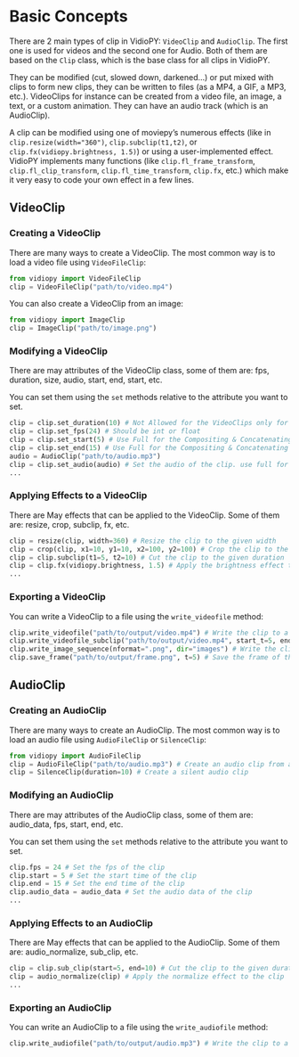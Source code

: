 # Basic Concepts

There are 2 main types of clip in VidioPY: `VideoClip` and `AudioClip`. The first one is used for videos and the second one for Audio. Both of them are based on the `Clip` class, which is the base class for all clips in VidioPY.

They can be modified (cut, slowed down, darkened…) or put mixed with clips to form new clips, they can be written to files (as a MP4, a GIF, a MP3, etc.).
VideoClips for instance can be created from a video file, an image, a text, or a custom animation. They can have an audio track (which is an AudioClip).

A clip can be modified using one of moviepy’s numerous effects (like in `clip.resize(width="360")`, `clip.subclip(t1,t2)`, or `clip.fx(vidiopy.brightness, 1.5)`) or using a user-implemented effect. VidioPY implements many functions (like `clip.fl_frame_transform`, `clip.fl_clip_transform`, `clip.fl_time_transform`, `clip.fx`, etc.) which make it very easy to code your own effect in a few lines.

## VideoClip

### Creating a VideoClip

There are many ways to create a VideoClip. The most common way is to load a video file using `VideoFileClip`:

```python
from vidiopy import VideoFileClip
clip = VideoFileClip("path/to/video.mp4")
```

You can also create a VideoClip from an image:

```python
from vidiopy import ImageClip
clip = ImageClip("path/to/image.png")
```

### Modifying a VideoClip

There are may attributes of the VideoClip class, some of them are:
fps, duration, size, audio, start, end, start, etc.

You can set them using the `set` methods relative to the attribute you want to set.

```python
clip = clip.set_duration(10) # Not Allowed for the VideoClips only for the ImageClips
clip = clip.set_fps(24) # Should be int or float
clip = clip.set_start(5) # Use Full for the Compositing & Concatenating Video Clip. More in the Mixing clips Section
clip = clip.set_end(15) # Use Full for the Compositing & Concatenating Video Clip. More in the Mixing clips Section
audio = AudioClip("path/to/audio.mp3")
clip = clip.set_audio(audio) # Set the audio of the clip. use full for the ImageClips.
...
```

### Applying Effects to a VideoClip

There are May effects that can be applied to the VideoClip. Some of them are:
resize, crop, subclip, fx, etc.

```python
clip = resize(clip, width=360) # Resize the clip to the given width
clip = crop(clip, x1=10, y1=10, x2=100, y2=100) # Crop the clip to the given dimensions
clip = clip.subclip(t1=5, t2=10) # Cut the clip to the given duration
clip = clip.fx(vidiopy.brightness, 1.5) # Apply the brightness effect to the clip
...
```

### Exporting a VideoClip

You can write a VideoClip to a file using the `write_videofile` method:

```python
clip.write_videofile("path/to/output/video.mp4") # Write the clip to a file
clip.write_videofile_subclip("path/to/output/video.mp4", start_t=5, end_t=10) # Write the subclip to a file
clip.write_image_sequence(nformat=".png", dir="images") # Write the clip to a file as an image sequence
clip.save_frame("path/to/output/frame.png", t=5) # Save the frame of the clip to a file
```

## AudioClip

### Creating an AudioClip

There are many ways to create an AudioClip. The most common way is to load an audio file using `AudioFileClip` or `SilenceClip`:

```python
from vidiopy import AudioFileClip
clip = AudioFileClip("path/to/audio.mp3") # Create an audio clip from a file Also accept video file it will extract the audio from the video file
clip = SilenceClip(duration=10) # Create a silent audio clip
```

### Modifying an AudioClip

There are may attributes of the AudioClip class, some of them are:
audio_data, fps, start, end, etc.

You can set them using the `set` methods relative to the attribute you want to set.

```python
clip.fps = 24 # Set the fps of the clip
clip.start = 5 # Set the start time of the clip
clip.end = 15 # Set the end time of the clip
clip.audio_data = audio_data # Set the audio data of the clip
...
```

### Applying Effects to an AudioClip

There are May effects that can be applied to the AudioClip. Some of them are:
audio_normalize, sub_clip, etc.

```python
clip = clip.sub_clip(start=5, end=10) # Cut the clip to the given duration
clip = audio_normalize(clip) # Apply the normalize effect to the clip
...
```

### Exporting an AudioClip

You can write an AudioClip to a file using the `write_audiofile` method:

```python
clip.write_audiofile("path/to/output/audio.mp3") # Write the clip to a file
```
